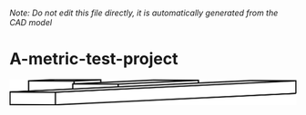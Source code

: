 ###### Note: Do not edit this file directly, it is automatically generated from the CAD model

# A-metric-test-project

![](/project.svg)



 

